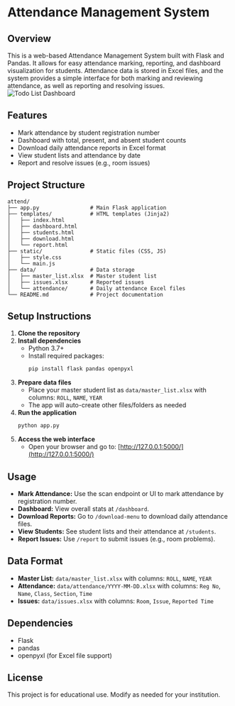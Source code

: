 # Attendance Management System

## Overview
This is a web-based Attendance Management System built with Flask and Pandas. It allows for easy attendance marking, reporting, and dashboard visualization for students. Attendance data is stored in Excel files, and the system provides a simple interface for both marking and reviewing attendance, as well as reporting and resolving issues.
![Todo List Dashboard](https://i.postimg.cc/rpZFNVcn/image.png)
## Features
- Mark attendance by student registration number
- Dashboard with total, present, and absent student counts
- Download daily attendance reports in Excel format
- View student lists and attendance by date
- Report and resolve issues (e.g., room issues)

## Project Structure
```
attend/
├── app.py                # Main Flask application
├── templates/            # HTML templates (Jinja2)
│   ├── index.html
│   ├── dashboard.html
│   ├── students.html
│   ├── download.html
│   └── report.html
├── static/               # Static files (CSS, JS)
│   ├── style.css
│   └── main.js
├── data/                 # Data storage
│   ├── master_list.xlsx  # Master student list
│   ├── issues.xlsx       # Reported issues
│   └── attendance/       # Daily attendance Excel files
└── README.md             # Project documentation
```

## Setup Instructions
1. **Clone the repository**
2. **Install dependencies**
   - Python 3.7+
   - Install required packages:
     ```bash
     pip install flask pandas openpyxl
     ```
3. **Prepare data files**
   - Place your master student list as `data/master_list.xlsx` with columns: `ROLL`, `NAME`, `YEAR`
   - The app will auto-create other files/folders as needed
4. **Run the application**
   ```bash
   python app.py
   ```
5. **Access the web interface**
   - Open your browser and go to: [http://127.0.0.1:5000/](http://127.0.0.1:5000/)

## Usage
- **Mark Attendance:** Use the scan endpoint or UI to mark attendance by registration number.
- **Dashboard:** View overall stats at `/dashboard`.
- **Download Reports:** Go to `/download-menu` to download daily attendance files.
- **View Students:** See student lists and their attendance at `/students`.
- **Report Issues:** Use `/report` to submit issues (e.g., room problems).

## Data Format
- **Master List:** `data/master_list.xlsx` with columns: `ROLL`, `NAME`, `YEAR`
- **Attendance:** `data/attendance/YYYY-MM-DD.xlsx` with columns: `Reg No`, `Name`, `Class`, `Section`, `Time`
- **Issues:** `data/issues.xlsx` with columns: `Room`, `Issue`, `Reported Time`

## Dependencies
- Flask
- pandas
- openpyxl (for Excel file support)

## License
This project is for educational use. Modify as needed for your institution. 
